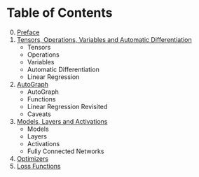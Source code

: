 # Table of Contents

0. [Preface](README.md)
1. [Tensors, Operations, Variables and Automatic Differentiation](chapter1.md)
    + Tensors
    + Operations
    + Variables
    + Automatic Differentiation
    + Linear Regression
2. [AutoGraph](chapter2.md)
    + AutoGraph
    + Functions
    + Linear Regression Revisited
    + Caveats
3. [Models, Layers and Activations](chapter3.md)
    + Models
    + Layers
    + Activations
    + Fully Connected Networks
4. [Optimizers](chapter4.md)
5. [Loss Functions](chapter5.md)
